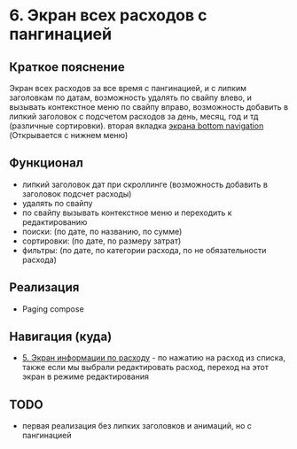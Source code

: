 # 6. Экран всех расходов с пангинацией

## Краткое пояснение

Экран всех расходов за все время с пангинацией, и с липким заголовкам по датам, возможность удалять
по свайпу влево, и вызывать контекстное меню по свайпу вправо, возможность добавить в липкий
заголовок с подсчетом расходов за день, месяц, год и тд (различные сортировки).
вторая вкладка [экрана bottom navigation](screen_1_bottom_navigation_container.md) (Открывается с
нижнем меню)

## Функционал

- липкий заголовок дат при скроллинге (возможность добавить в заголовок подсчет расходы)
- удалять по свайпу
- по свайпу вызывать контекстное меню и переходить к редактированию
- поиски: (по дате, по названию, по сумме)
- сортировки: (по дате, по размеру затрат)
- фильтры: (по дате, по категории расхода, по не обязательности расхода)

## Реализация

- Paging compose

## Навигация (куда)

- [5. Экран информации по расходу](screen_5_spending_info.md) - по нажатию на расход из списка,
  также если мы выбрали редактировать расход, переход на этот экран в режиме редактирования

## TODO

- первая реализация без липких заголовков и анимаций, но с пангинацией